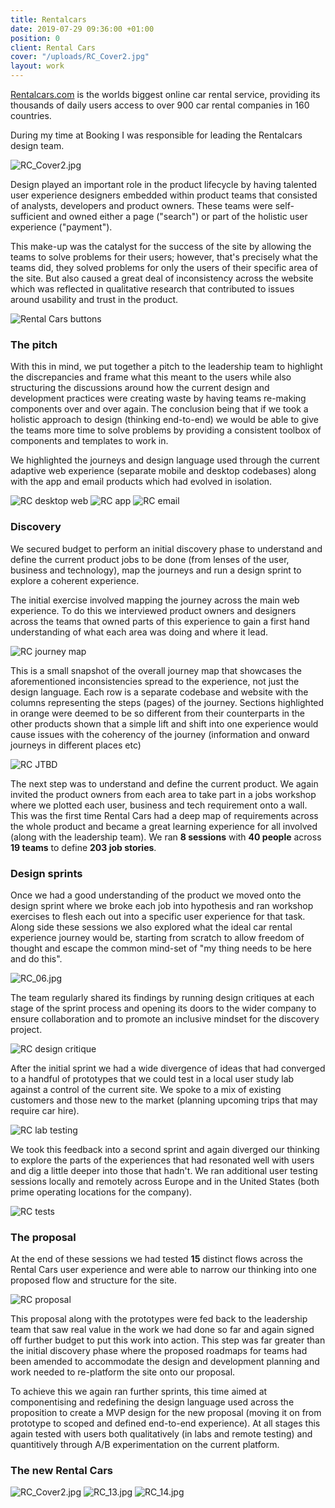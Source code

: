 ```yaml
---
title: Rentalcars
date: 2019-07-29 09:36:00 +01:00
position: 0
client: Rental Cars
cover: "/uploads/RC_Cover2.jpg"
layout: work
---
```


[Rentalcars.com](https://www.rentalcars.com/) is the worlds biggest online car rental service, providing its thousands of daily users access to over 900 car rental companies in 160 countries.

During my time at Booking I was responsible for leading the Rentalcars design team.

![RC_Cover2.jpg](/uploads/RC_Cover2.jpg)

Design played an important role in the product lifecycle by having talented user experience designers embedded within product teams that consisted of analysts, developers and product owners. These teams were self-sufficient and owned either a page ("search") or part of the holistic user experience ("payment").

This make-up was the catalyst for the success of the site by allowing the teams to solve problems for their users; however, that's precisely what the teams did, they solved problems for only the users of their specific area of the site. But also caused a great deal of inconsistency across the website which was reflected in qualitative research that contributed to issues around usability and trust in the product.

![Rental Cars buttons](/uploads/RC_01.jpg)

### The pitch

With this in mind, we put together a pitch to the leadership team to highlight the discrepancies and frame what this meant to the users while also structuring the discussions around how the current design and development practices were creating waste by having teams re-making components over and over again. 
The conclusion being that if we took a holistic approach to design (thinking end-to-end) we would be able to give the teams more time to solve problems by providing a consistent toolbox of components and templates to work in.

We highlighted the journeys and design language used through the current adaptive web experience (separate mobile and desktop codebases) along with the app and email products which had evolved in isolation.

![RC desktop web](/uploads/RC_02.jpg)
![RC app](/uploads/RC_app.jpg)
![RC email](/uploads/RC_email.jpg)

### Discovery

We secured budget to perform an initial discovery phase to understand and define the current product jobs to be done (from lenses of the user, business and technology), map the journeys and run a design sprint to explore a coherent experience.

The initial exercise involved mapping the journey across the main web experience. To do this we interviewed product owners and designers across the teams that owned parts of this experience to gain a first hand understanding of what each area was doing and where it lead.

![RC journey map](/uploads/RC_03.jpg)

This is a small snapshot of the overall journey map that showcases the aforementioned inconsistencies spread to the experience, not just the design language.
Each row is a separate codebase and website with the columns representing the steps (pages) of the journey. Sections highlighted in orange were deemed to be so different from their counterparts in the other products shown that a simple lift and shift into one experience would cause issues with the coherency of the journey (information and onward journeys in different places etc)

![RC JTBD](/uploads/RC_05.jpg)

The next step was to understand and define the current product. We again invited the product owners from each area to take part in a jobs workshop where we plotted each user, business and tech requirement onto a wall. This was the first time Rental Cars had a deep map of requirements across the whole product and became a great learning experience for all involved (along with the leadership team). 
We ran **8 sessions** with **40 people** across **19 teams** to define **203 job stories**.

### Design sprints

Once we had a good understanding of the product we moved onto the design sprint where we broke each job into hypothesis and ran workshop exercises to flesh each out into a specific user experience for that task. Along side these sessions we also explored what the ideal car rental experience journey would be, starting from scratch to allow freedom of thought and escape the common mind-set of "my thing needs to be here and do this".

![RC_06.jpg](/uploads/RC_06.jpg)

The team regularly shared its findings by running design critiques at each stage of the sprint process and opening its doors to the wider company to ensure collaboration and to promote an inclusive mindset for the discovery project.

![RC design critique](/uploads/RC_07.jpg)

After the initial sprint we had a wide divergence of ideas that had converged to a handful of prototypes that we could test in a local user study lab against a control of the current site. We spoke to a mix of existing customers and those new to the market (planning upcoming trips that may require car hire).

![RC lab testing](/uploads/RC_08.jpg)

We took this feedback into a second sprint and again diverged our thinking to explore the parts of the experiences that had resonated well with users and dig a little deeper into those that hadn't. We ran additional user testing sessions locally and remotely across Europe and in the United States (both prime operating locations for the company).

![RC tests](/uploads/RC_09.jpg)

### The proposal

At the end of these sessions we had tested **15** distinct flows across the Rental Cars user experience and were able to narrow our thinking into one proposed flow and structure for the site.

![RC proposal](/uploads/RC_10.jpg)

This proposal along with the prototypes were fed back to the leadership team that saw real value in the work we had done so far and again signed off further budget to put this work into action. This step was far greater than the initial discovery phase where the proposed roadmaps for teams had been amended to accommodate the design and development planning and work needed to re-platform the site onto our proposal.

To achieve this we again ran further sprints, this time aimed at componentising and redefining the design language used across the proposition to create a MVP design for the new proposal (moving it on from prototype to scoped and defined end-to-end experience). 
At all stages this again tested with users both qualitatively (in labs and remote testing) and quantitively through A/B experimentation on the current platform.

### The new Rental Cars

![RC_Cover2.jpg](/uploads/RC_Cover2.jpg)
![RC_13.jpg](/uploads/RC_13.jpg)
![RC_14.jpg](/uploads/RC_14.jpg)